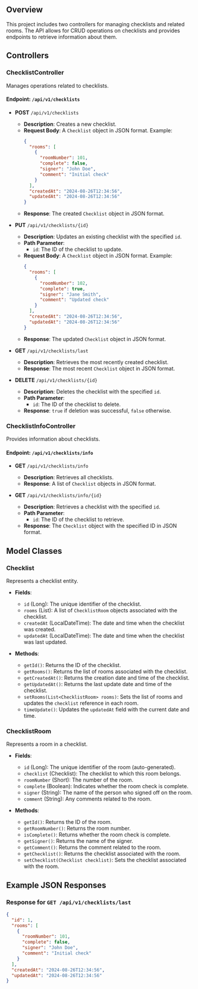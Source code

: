 ## Overview

This project includes two controllers for managing checklists and related rooms. The API allows for CRUD operations on checklists and provides endpoints to retrieve information about them.

## Controllers

### ChecklistController

Manages operations related to checklists.

#### **Endpoint**: `/api/v1/checklists`

- **POST** `/api/v1/checklists`
  - **Description**: Creates a new checklist.
  - **Request Body**: A `Checklist` object in JSON format. Example:
    ```json
    {
      "rooms": [
        {
          "roomNumber": 101,
          "complete": false,
          "signer": "John Doe",
          "comment": "Initial check"
        }
      ],
      "createdAt": "2024-08-26T12:34:56",
      "updatedAt": "2024-08-26T12:34:56"
    }
    ```
  - **Response**: The created `Checklist` object in JSON format.

- **PUT** `/api/v1/checklists/{id}`
  - **Description**: Updates an existing checklist with the specified `id`.
  - **Path Parameter**:
    - `id`: The ID of the checklist to update.
  - **Request Body**: A `Checklist` object in JSON format. Example:
    ```json
    {
      "rooms": [
        {
          "roomNumber": 102,
          "complete": true,
          "signer": "Jane Smith",
          "comment": "Updated check"
        }
      ],
      "createdAt": "2024-08-26T12:34:56",
      "updatedAt": "2024-08-26T12:34:56"
    }
    ```
  - **Response**: The updated `Checklist` object in JSON format.

- **GET** `/api/v1/checklists/last`
  - **Description**: Retrieves the most recently created checklist.
  - **Response**: The most recent `Checklist` object in JSON format.

- **DELETE** `/api/v1/checklists/{id}`
  - **Description**: Deletes the checklist with the specified `id`.
  - **Path Parameter**:
    - `id`: The ID of the checklist to delete.
  - **Response**: `true` if deletion was successful, `false` otherwise.

### ChecklistInfoController

Provides information about checklists.

#### **Endpoint**: `/api/v1/checklists/info`

- **GET** `/api/v1/checklists/info`
  - **Description**: Retrieves all checklists.
  - **Response**: A list of `Checklist` objects in JSON format.

- **GET** `/api/v1/checklists/info/{id}`
  - **Description**: Retrieves a checklist with the specified `id`.
  - **Path Parameter**:
    - `id`: The ID of the checklist to retrieve.
  - **Response**: The `Checklist` object with the specified ID in JSON format.

## Model Classes

### Checklist

Represents a checklist entity.

- **Fields**:
  - `id` (Long): The unique identifier of the checklist.
  - `rooms` (List<ChecklistRoom>): A list of `ChecklistRoom` objects associated with the checklist.
  - `createdAt` (LocalDateTime): The date and time when the checklist was created.
  - `updatedAt` (LocalDateTime): The date and time when the checklist was last updated.

- **Methods**:
  - `getId()`: Returns the ID of the checklist.
  - `getRooms()`: Returns the list of rooms associated with the checklist.
  - `getCreatedAt()`: Returns the creation date and time of the checklist.
  - `getUpdatedAt()`: Returns the last update date and time of the checklist.
  - `setRooms(List<ChecklistRoom> rooms)`: Sets the list of rooms and updates the `checklist` reference in each room.
  - `timeUpdate()`: Updates the `updatedAt` field with the current date and time.

### ChecklistRoom

Represents a room in a checklist.

- **Fields**:
  - `id` (Long): The unique identifier of the room (auto-generated).
  - `checklist` (Checklist): The checklist to which this room belongs.
  - `roomNumber` (Short): The number of the room.
  - `complete` (Boolean): Indicates whether the room check is complete.
  - `signer` (String): The name of the person who signed off on the room.
  - `comment` (String): Any comments related to the room.

- **Methods**:
  - `getId()`: Returns the ID of the room.
  - `getRoomNumber()`: Returns the room number.
  - `isComplete()`: Returns whether the room check is complete.
  - `getSigner()`: Returns the name of the signer.
  - `getComment()`: Returns the comment related to the room.
  - `getChecklist()`: Returns the checklist associated with the room.
  - `setChecklist(Checklist checklist)`: Sets the checklist associated with the room.

## Example JSON Responses

### Response for `GET /api/v1/checklists/last`
```json
{
  "id": 1,
  "rooms": [
    {
      "roomNumber": 101,
      "complete": false,
      "signer": "John Doe",
      "comment": "Initial check"
    }
  ],
  "createdAt": "2024-08-26T12:34:56",
  "updatedAt": "2024-08-26T12:34:56"
}
